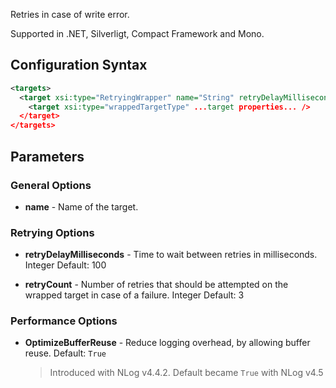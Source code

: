 Retries in case of write error. 

Supported in .NET, Silverligt, Compact Framework and Mono.

## Configuration Syntax
```xml
<targets>
  <target xsi:type="RetryingWrapper" name="String" retryDelayMilliseconds="Integer" retryCount="Integer">
    <target xsi:type="wrappedTargetType" ...target properties... />
  </target>
</targets>
```

## Parameters
### General Options
* **name** - Name of the target.

### Retrying Options
* **retryDelayMilliseconds** - Time to wait between retries in milliseconds. Integer Default: 100

* **retryCount** - Number of retries that should be attempted on the wrapped target in case of a failure. Integer Default: 3

### Performance Options
* **OptimizeBufferReuse** - Reduce logging overhead, by allowing buffer reuse. Default: `True`
  > Introduced with NLog v4.4.2. Default became `True` with NLog v4.5